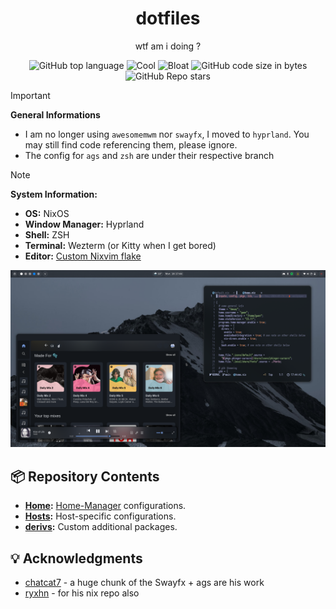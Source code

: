 <div align="center">
  <h1> dotfiles </h1>
  <p> wtf am i doing ?</p>
</div>
<div align="center">

![GitHub top language](https://img.shields.io/github/languages/top/elythh/nix-home?color=6d92bf&style=for-the-badge)
![Cool](https://img.shields.io/badge/WM-Swayfx-da696f?style=for-the-badge)
![Bloat](https://img.shields.io/badge/Bloated-Yes-c585cf?style=for-the-badge)
![GitHub code size in bytes](https://img.shields.io/github/languages/code-size/elythh/nix-home?color=e1b56a&style=for-the-badge)
![GitHub Repo stars](https://img.shields.io/github/stars/elythh/nix-home?color=74be88&style=for-the-badge)

</div>

> [!Important]
>
> **General Informations**
>
> - I am no longer using `awesomemwm` nor `swayfx`, I moved to `hyprland`. You may still find code referencing them, please ignore.
> - The config for `ags` and `zsh` are under their respective branch

> [!NOTE]
>
> **System Information:**
>
> - **OS:** NixOS
> - **Window Manager:** Hyprland
> - **Shell:** ZSH
> - **Terminal:** Wezterm (or Kitty when I get bored)
> - **Editor:** [Custom Nixvim flake](https://github.com/elythh/nixvim)

<img src="assets/home.png" alt="home">

## :package: Repository Contents

- **[Home](../home):** [Home-Manager](https://github.com/nix-community/home-manager) configurations.
- **[Hosts](../hosts):** Host-specific configurations.
- **[derivs](../derivs/):** Custom additional packages.

## :bulb: Acknowledgments

- [chatcat7](https://github.com/chadcat7) - a huge chunk of the Swayfx + ags are his work
- [ryxhn](https://github.com/rxyhn) - for his nix repo also
